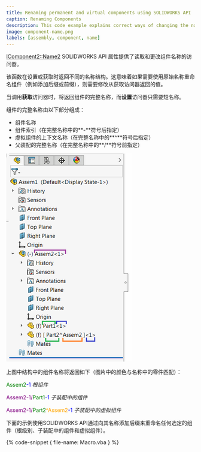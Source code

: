 ```yaml
---
title: Renaming permanent and virtual components using SOLIDWORKS API
caption: Renaming Components
description: This code example explains correct ways of changing the name of the component (including virtual component or component in sub-assembly)
image: component-name.png
labels: [assembly, component, name]
---
```

[IComponent2::Name2](https://help.solidworks.com/2012/english/api/sldworksapi/solidworks.interop.sldworks~solidworks.interop.sldworks.icomponent2~name2.html) SOLIDWORKS API 属性提供了读取和更改组件名称的访问器。

该函数在设置或获取时返回不同的名称结构。这意味着如果需要使用原始名称重命名组件（例如添加后缀或前缀），则需要修改从获取访问器返回的值。

当调用**获取**访问器时，将返回组件的完整名称，而**设置**访问器只需要短名称。

组件的完整名称由以下部分组成：

* 组件名称
* 组件索引（在完整名称中的**-**符号后指定）
* 虚拟组件的上下文名称（在完整名称中的**^**符号后指定）
* 父装配的完整名称（在完整名称中的**/**符号前指定）

![特征树中的组件](component-name.png)

上图中结构中的组件名称将返回如下（图片中的颜色与名称中的零件匹配）：

<span style="color: green">Assem2</span><span style="color: blue">-1</span> *根组件*

<span style="color: purple">Assem2-1/</span><span style="color: green">Part1</span><span style="color: blue">-1</span> *子装配中的组件*

<span style="color: purple">Assem2-1/</span><span style="color: green">Part2</span><span style="color: orange">^Assem2</span><span style="color: blue">-1</span> *子装配中的虚拟组件*

下面的示例使用SOLIDWORKS API通过向其名称添加后缀来重命名任何选定的组件（根级别、子装配中的组件和虚拟组件）。

{% code-snippet { file-name: Macro.vba } %}